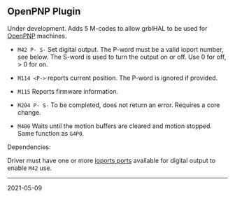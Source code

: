 ## OpenPNP Plugin

Under development. Adds 5 M-codes to allow grblHAL to be used for [OpenPNP](https://openpnp.org/) machines.

* `M42 P- S-` Set digital output. The P-word must be a valid ioport number, see below. The S-word is used to turn the output on or off. Use 0 for off, > 0 for on.

* `M114 <P->` reports current position. The P-word is ignored if provided.

* `M115` Reports firmware information.

* `M204 P- S-` To be completed, does not return an error. Requires a core change.

* `M400` Waits until the motion buffers are cleared and motion stopped. Same function as `G4P0`.

Dependencies:

Driver must have one or more [ioports ports](https://github.com/grblHAL/Templates/blob/master/ioports.c) available for digital output to enable `M42` use.

---
2021-05-09
